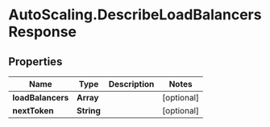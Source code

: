 # AutoScaling.DescribeLoadBalancersResponse

## Properties

Name | Type | Description | Notes
------------ | ------------- | ------------- | -------------
**loadBalancers** | **Array** |  | [optional] 
**nextToken** | **String** |  | [optional] 


